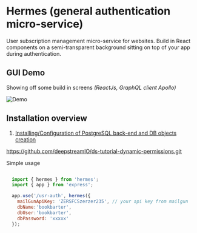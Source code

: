 # Hermes (general authentication micro-service)

User subscription management micro-service for websites. Build in React components on a semi-transparent background sitting on top of your app during
authentication.

## GUI Demo

Showing off some build in screens  _(ReactJs, GraphQL client Apollo)_

![Demo](https://media.giphy.com/media/26gR1OLV9ebnFgjQI/giphy.gif)

## Installation overview

 1. [Installing/Configuration of PostgreSQL back-end and DB objects creation](docs/installing-postgresql96-centos7.md)

https://github.com/deepstreamIO/ds-tutorial-dynamic-permissions.git

 Simple usage

 ```javascript

   import { hermes } from 'hermes';
   import { app } from 'express';

   app.use('/usr-auth', hermes({
     mailGunApiKey: 'ZERSFCSzerzer235', // your api key from mailgun
     dbName:'bookbarter',
     dbUser:'bookbarter',
     dbPassword: 'xxxxx'
   });
 ```

